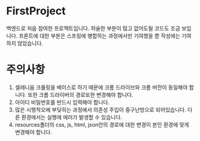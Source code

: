 # FirstProject
백엔드로 처음 참여한 프로젝트입니다. 허술한 부분이 많고 없어도될 코드도 조금 보입니다. 프론트에 대한 부분은 스프링에 병합하는 과정에서만 기여했을 뿐 작성에는 기여하지 않았습니다.

# 주의사항
1. 셀레니움 크롤링을 베이스로 하기 때문에 크롬 드라이브와 크롬 버전이 동일해야 합니다. 또한 크롬 드라이버의 경로또한 변경해야 합니다.
2. 아이디 비밀번호를 반드시 입력해야 합니다.
3. 많은 시행착오에 부딪히는 과정에서 의존성 주입이 중구난방으로 되어있습니다. 다른 환경에서는 실행에 에러가 발생할 수 있습니다.
4. resources폴더의 css, js, html, json안의 경로에 대한 변경이 본인 환경에 맞게 변경해야 합니다.
